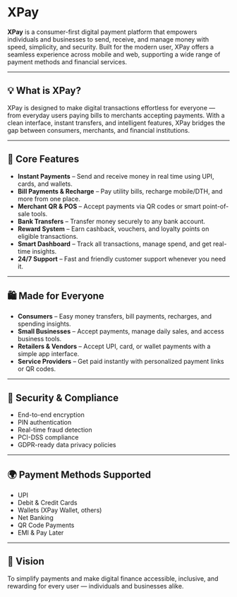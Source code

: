 # XPay

**XPay** is a consumer-first digital payment platform that empowers individuals and businesses to send, receive, and manage money with speed, simplicity, and security. Built for the modern user, XPay offers a seamless experience across mobile and web, supporting a wide range of payment methods and financial services.

---

## 💡 What is XPay?

XPay is designed to make digital transactions effortless for everyone — from everyday users paying bills to merchants accepting payments. With a clean interface, instant transfers, and intelligent features, XPay bridges the gap between consumers, merchants, and financial institutions.

---

## 🌟 Core Features

- **Instant Payments** – Send and receive money in real time using UPI, cards, and wallets.
- **Bill Payments & Recharge** – Pay utility bills, recharge mobile/DTH, and more from one place.
- **Merchant QR & POS** – Accept payments via QR codes or smart point-of-sale tools.
- **Bank Transfers** – Transfer money securely to any bank account.
- **Reward System** – Earn cashback, vouchers, and loyalty points on eligible transactions.
- **Smart Dashboard** – Track all transactions, manage spend, and get real-time insights.
- **24/7 Support** – Fast and friendly customer support whenever you need it.

---

## 🛍️ Made for Everyone

- **Consumers** – Easy money transfers, bill payments, recharges, and spending insights.
- **Small Businesses** – Accept payments, manage daily sales, and access business tools.
- **Retailers & Vendors** – Accept UPI, card, or wallet payments with a simple app interface.
- **Service Providers** – Get paid instantly with personalized payment links or QR codes.

---

## 🔐 Security & Compliance

- End-to-end encryption  
- PIN authentication  
- Real-time fraud detection  
- PCI-DSS compliance  
- GDPR-ready data privacy policies

---

## 🌍 Payment Methods Supported

- UPI  
- Debit & Credit Cards  
- Wallets (XPay Wallet, others)  
- Net Banking  
- QR Code Payments  
- EMI & Pay Later

---

## 🎯 Vision

To simplify payments and make digital finance accessible, inclusive, and rewarding for every user — individuals and businesses alike.
